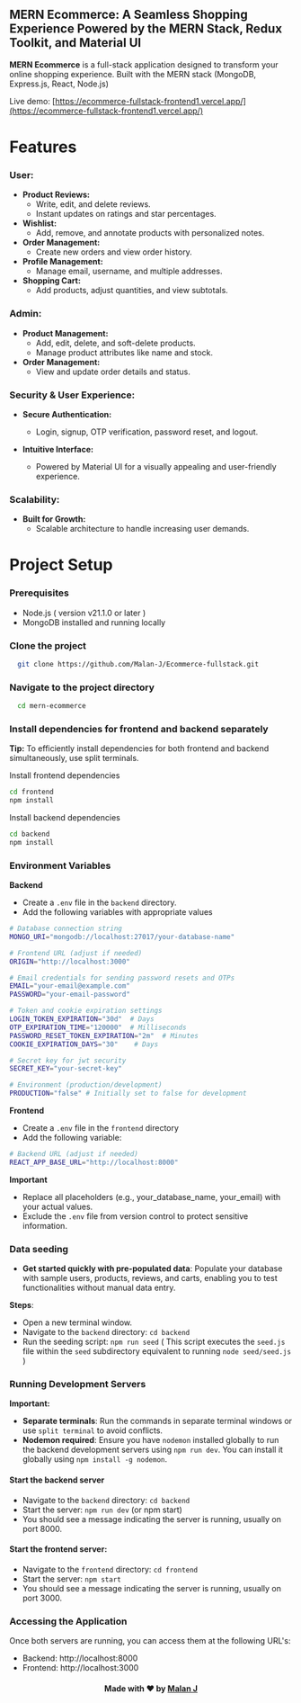 ## MERN Ecommerce: A Seamless Shopping Experience Powered by the MERN Stack, Redux Toolkit, and Material UI
**MERN Ecommerce** is a full-stack application designed to transform your online shopping experience. Built with the MERN stack (MongoDB, Express.js, React, Node.js)

Live demo: [https://ecommerce-fullstack-frontend1.vercel.app/](https://ecommerce-fullstack-frontend1.vercel.app/)
# **Features**

### **User:**

- **Product Reviews:**
  - Write, edit, and delete reviews.
  - Instant updates on ratings and star percentages.
- **Wishlist:**
  - Add, remove, and annotate products with personalized notes.
- **Order Management:**
  - Create new orders and view order history.
- **Profile Management:**
  - Manage email, username, and multiple addresses.
- **Shopping Cart:**
  - Add products, adjust quantities, and view subtotals.

### **Admin:**

- **Product Management:**
  - Add, edit, delete, and soft-delete products.
  - Manage product attributes like name and stock.
- **Order Management:**
  - View and update order details and status.

### **Security & User Experience:**

- **Secure Authentication:**

  - Login, signup, OTP verification, password reset, and logout.

- **Intuitive Interface:**
  - Powered by Material UI for a visually appealing and user-friendly experience.

### **Scalability:**

- **Built for Growth:**
  - Scalable architecture to handle increasing user demands.

# **Project Setup**

### Prerequisites

- Node.js ( version v21.1.0 or later )
- MongoDB installed and running locally

### Clone the project

```bash
  git clone https://github.com/Malan-J/Ecommerce-fullstack.git
```

### Navigate to the project directory

```bash
  cd mern-ecommerce
```

### Install dependencies for frontend and backend separately

**Tip:** To efficiently install dependencies for both frontend and backend simultaneously, use split terminals.

Install frontend dependencies

```bash
cd frontend
npm install
```

Install backend dependencies

```bash
cd backend
npm install
```

### Environment Variables

**Backend**

- Create a `.env` file in the `backend` directory.
- Add the following variables with appropriate values

```bash
# Database connection string
MONGO_URI="mongodb://localhost:27017/your-database-name"

# Frontend URL (adjust if needed)
ORIGIN="http://localhost:3000"

# Email credentials for sending password resets and OTPs
EMAIL="your-email@example.com"
PASSWORD="your-email-password"

# Token and cookie expiration settings
LOGIN_TOKEN_EXPIRATION="30d"  # Days
OTP_EXPIRATION_TIME="120000"  # Milliseconds
PASSWORD_RESET_TOKEN_EXPIRATION="2m"  # Minutes
COOKIE_EXPIRATION_DAYS="30"    # Days

# Secret key for jwt security
SECRET_KEY="your-secret-key"

# Environment (production/development)
PRODUCTION="false" # Initially set to false for development
```

**Frontend**

- Create a `.env` file in the `frontend` directory
- Add the following variable:

```bash
# Backend URL (adjust if needed)
REACT_APP_BASE_URL="http://localhost:8000"
```

**Important**

- Replace all placeholders (e.g., your_database_name, your_email) with your actual values.
- Exclude the `.env` file from version control to protect sensitive information.

### Data seeding

- **Get started quickly with pre-populated data**: Populate your database with sample users, products, reviews, and carts, enabling you to test functionalities without manual data entry.

**Steps**:

- Open a new terminal window.
- Navigate to the `backend` directory: `cd backend`
- Run the seeding script: `npm run seed` ( This script executes the `seed.js` file within the `seed` subdirectory equivalent to running `node seed/seed.js` )

### Running Development Servers

**Important:**

- **Separate terminals**: Run the commands in separate terminal windows or use `split terminal` to avoid conflicts.
- **Nodemon required**: Ensure you have `nodemon` installed globally to run the backend development servers using `npm run dev`. You can install it globally using `npm install -g nodemon`.

#### Start the backend server

- Navigate to the `backend` directory: `cd backend`
- Start the server: `npm run dev` (or npm start)
- You should see a message indicating the server is running, usually on port 8000.

#### Start the frontend server:

- Navigate to the `frontend` directory: `cd frontend`
- Start the server: `npm start`
- You should see a message indicating the server is running, usually on port 3000.


### Accessing the Application

Once both servers are running, you can access them at the following URL's:

- Backend: http://localhost:8000
- Frontend: http://localhost:3000



#### <center> Made with ❤️ by [Malan J](https://github.com/Malan-J) </center>
